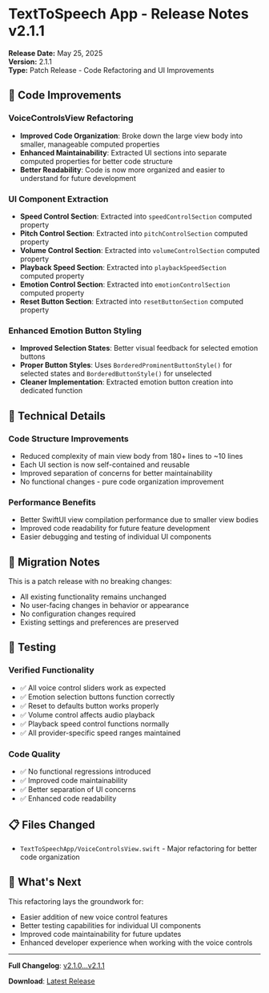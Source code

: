 # TextToSpeech App - Release Notes v2.1.1

**Release Date:** May 25, 2025  
**Version:** 2.1.1  
**Type:** Patch Release - Code Refactoring and UI Improvements

## 🔧 Code Improvements

### VoiceControlsView Refactoring
- **Improved Code Organization**: Broke down the large view body into smaller, manageable computed properties
- **Enhanced Maintainability**: Extracted UI sections into separate computed properties for better code structure
- **Better Readability**: Code is now more organized and easier to understand for future development

### UI Component Extraction
- **Speed Control Section**: Extracted into `speedControlSection` computed property
- **Pitch Control Section**: Extracted into `pitchControlSection` computed property  
- **Volume Control Section**: Extracted into `volumeControlSection` computed property
- **Playback Speed Section**: Extracted into `playbackSpeedSection` computed property
- **Emotion Control Section**: Extracted into `emotionControlSection` computed property
- **Reset Button Section**: Extracted into `resetButtonSection` computed property

### Enhanced Emotion Button Styling
- **Improved Selection States**: Better visual feedback for selected emotion buttons
- **Proper Button Styles**: Uses `BorderedProminentButtonStyle()` for selected states and `BorderedButtonStyle()` for unselected
- **Cleaner Implementation**: Extracted emotion button creation into dedicated function

## 🎯 Technical Details

### Code Structure Improvements
- Reduced complexity of main view body from 180+ lines to ~10 lines
- Each UI section is now self-contained and reusable
- Improved separation of concerns for better maintainability
- No functional changes - pure code organization improvement

### Performance Benefits
- Better SwiftUI view compilation performance due to smaller view bodies
- Improved code readability for future feature development
- Easier debugging and testing of individual UI components

## 🔄 Migration Notes

This is a patch release with no breaking changes:
- All existing functionality remains unchanged
- No user-facing changes in behavior or appearance
- No configuration changes required
- Existing settings and preferences are preserved

## 🧪 Testing

### Verified Functionality
- ✅ All voice control sliders work as expected
- ✅ Emotion selection buttons function correctly
- ✅ Reset to defaults button works properly
- ✅ Volume control affects audio playback
- ✅ Playback speed control functions normally
- ✅ All provider-specific speed ranges maintained

### Code Quality
- ✅ No functional regressions introduced
- ✅ Improved code maintainability
- ✅ Better separation of UI concerns
- ✅ Enhanced code readability

## 📋 Files Changed

- `TextToSpeechApp/VoiceControlsView.swift` - Major refactoring for better code organization

## 🔮 What's Next

This refactoring lays the groundwork for:
- Easier addition of new voice control features
- Better testing capabilities for individual UI components
- Improved code maintainability for future updates
- Enhanced developer experience when working with the voice controls

---

**Full Changelog**: [v2.1.0...v2.1.1](https://github.com/your-username/TextToSpeechApp/compare/v2.1.0...v2.1.1)

**Download**: [Latest Release](https://github.com/your-username/TextToSpeechApp/releases/latest)